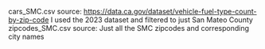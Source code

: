 cars_SMC.csv source: https://data.ca.gov/dataset/vehicle-fuel-type-count-by-zip-code
  I used the 2023 dataset and filtered to just San Mateo County
zipcodes_SMC.csv source: 
Just all the SMC zipcodes and corresponding city names
